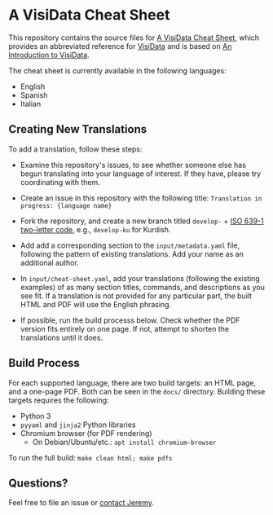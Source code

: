 # A VisiData Cheat Sheet

This repository contains the source files for [A VisiData Cheat Sheet](https://jsvine.github.io/visidata-cheat-sheet/), which provides an abbreviated reference for [VisiData](https://visidata.org/) and is based on [An Introduction to VisiData](https://jsvine.github.io/intro-to-visidata/).

The cheat sheet is currently available in the following languages:

- English
- Spanish
- Italian

## Creating New Translations

To add a translation, follow these steps:

- Examine this repository's issues, to see whether someone else has begun translating into your language of interest. If they have, please try coordinating with them.

- Create an issue in this repository with the following title: `Translation in progress: {language name}`

- Fork the repository, and create a new branch titled `develop-` + [ISO 639-1 two-letter code](https://en.wikipedia.org/wiki/List_of_ISO_639-1_codes), e.g., `develop-ku` for Kurdish. 

- Add add a corresponding section to the `input/metadata.yaml` file, following the pattern of existing translations. Add your name as an additional author.

- In `input/cheat-sheet.yaml`, add your translations (following the existing examples) of as many section titles, commands, and descriptions as you see fit. If a translation is not provided for any particular part, the built HTML and PDF will use the English phrasing.

- If possible, run the build processs below. Check whether the PDF version fits entirely on one page. If not, attempt to shorten the translations until it does.

## Build Process

For each supported language, there are two build targets: an HTML page, and a one-page PDF. Both can be seen in the `docs/` directory. Building these targets requires the following:

- Python 3
- `pyyaml` and `jinja2` Python libraries 
- Chromium browser (for PDF rendering)
    - On Debian/Ubuntu/etc.: `apt install chromium-browser`

To run the full build: `make clean html; make pdfs`

## Questions?

Feel free to file an issue or [contact Jeremy](https://www.jsvine.com/).
